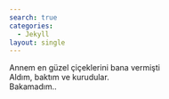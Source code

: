 ```yaml
---
search: true
categories: 
  - Jekyll
layout: single
---
```


Annem en güzel çiçeklerini bana vermişti<br/>
Aldım, baktım ve kurudular.<br/>
Bakamadım..<br/>
